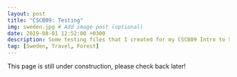 ```yaml
---
layout: post
title: "CSCB09: Testing"
img: sweden.jpg # Add image post (optional)
date: 2019-08-01 12:52:00 +0300
description: Some testing files that I created for my CSCB09 Intro to Systems class.
tag: [Sweden, Travel, Forest]
---
```

This page is still under construction, please check back later!